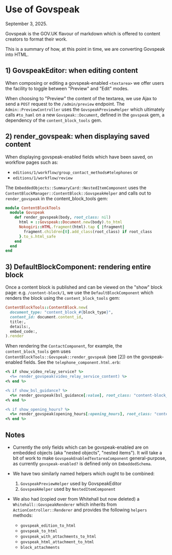 # Use of Govspeak

September 3, 2025.

Govspeak is the GOV.UK flavour of markdown which is offered to content creators
to format their work.

This is a summary of how, at this point in time, we are converting Govspeak into
HTML.

## 1) GovspeakEditor: when editing content

When composing or editing a govspeak-enabled `<textarea>` we offer users the
facility to toggle between "Preview" and "Edit" modes.

When choosing to "Preview" the content of the textarea, we use Ajax to send a
`POST` request to the `/admin/preview` endpoint. The `Admin::PreviewController`
uses the `GovspeakPreviewHelper` which ultimately calls `#to_haml` on a new
`Govspeak::Document`, defined in the `govspeak` gem, a dependency of the
`content_block_tools` gem.

## 2) render_govspeak: when displaying saved content

When displaying govspeak-enabled fields which have been saved, on workflow pages
such as:

- `editions/1/workflow/group_contact_methods#telephones` or
- `editions/1/workflow/review`

The `EmbeddedObjects::SummaryCard::NestedItemComponent` uses the
`ContentBlockManager::ContentBlock::GovspeakHelper` and calls out to
`render_govspeak` in the content_block_tools gem:

```rb
module ContentBlockTools
  module Govspeak
    def render_govspeak(body, root_class: nil)
      html = ::Govspeak::Document.new(body).to_html
      Nokogiri::HTML.fragment(html).tap { |fragment|
        fragment.children[0].add_class(root_class) if root_class
      }.to_s.html_safe
    end
  end
end
```

## 3) DefaultBlockComponent: rendering entire block

Once a content block is published and can be viewed on the "show" block page:
e.g. `/content-block/1`, we use the `DefaultBlockComponent` which renders the
block using the `content_block_tools` gem:

```rb
ContentBlockTools::ContentBlock.new(
  document_type: "content_block_#{block_type}",
  content_id: document.content_id,
  title:,
  details:,
  embed_code:,
).render
```

When rendering the `ContactComponent`, for example, the `content_block_tools`
gem uses `ContentBlockTools::Govspeak::render_govspeak` (see [2]) on the
govspeak-enabled fields. See the `telephone_component.html.erb`:

```rb
<% if show_video_relay_service? %>
  <%= render_govspeak(video_relay_service_content) %>
<% end %>

<% if show_bsl_guidance? %>
  <%= render_govspeak(bsl_guidance[:value], root_class: "content-block__body") %>
<% end %>

<% if show_opening_hours? %>
  <%= render_govspeak(opening_hours[:opening_hours], root_class: "content-block__body") %>
<% end %>
```

## Notes

- Currently the only fields which can be govspeak-enabled are on embedded objects
(aka "nested objects", "nested items"). It will take a bit of work to make
`GovspeakEnabledTextareaComponent` general-purpose, as currently `govspeak-enabled?`
is defined only on `EmbeddedSchema`.

- We have two similarly named helpers which ought to be combined:

  1. `GovspeakPreviewHelper` used by GovspeakEditor
  2. `GovspeakHelper` used by `NestedItemComponent`

- We also had (copied over from Whitehall but now deleted) a
`Whitehall::GovspeakRenderer` which inherits from `ActionController::Renderer`
and provides the following `helpers` methods:

  - `govspeak_edition_to_html`
  - `govspeak_to_html`
  - `govspeak_with_attachments_to_html`
  - `govspeak_html_attachment_to_html`
  - `block_attachments`
